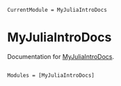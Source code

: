 ```@meta
CurrentModule = MyJuliaIntroDocs
```

# MyJuliaIntroDocs

Documentation for [MyJuliaIntroDocs](https://github.com/dmetivie/MyJuliaIntroDocs.jl).

```@index
```

```@autodocs
Modules = [MyJuliaIntroDocs]
```
